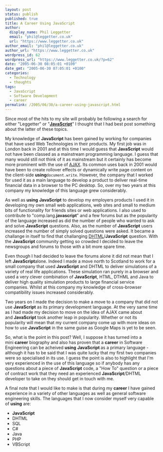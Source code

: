 ```yaml
---
layout: post
status: publish
published: true
title: A Career Using JavaScript
author:
  display_name: Phil Leggetter
  email: "phil@leggetter.co.uk"
  url: "https://www.leggetter.co.uk"
author_email: "phil@leggetter.co.uk"
author_url: "https://www.leggetter.co.uk"
wordpress_id: 62
wordpress_url: "https://www.leggetter.co.uk/?p=62"
date: "2005-06-30 08:05:01 +0100"
date_gmt: "2005-06-30 07:05:01 +0100"
categories:
  - Technology
  - thoughts
tags:
  - JavaScript
  - Software Development
  - career
permalink: /2005/06/30/a-career-using-javascript.html
---
```


<p>Since most of the hits to my site will probably be following a search for either "Leggetter" or "<a href="http://en.wikipedia.org/wiki/JavaScript"><strong>JavaScript</strong></a>" I thought that I had best post something about the latter of these topics.</p>
<p>My knowledge of <strong>JavaScript</strong> has been gained by working for companies that have used Web Technologies in their products. My first job was in London back in 2001 and at this time I would guess that <strong>JavaScript</strong> would not have been classed as a mainstream programming language. I guess that many would still not think of it as mainstream but it certainly has become more prominent with the use of <a href="http://en.wikipedia.org/wiki/AJAX">AJAX</a>. Its common uses back in 2001 would have been to create rollover effects or dynamically write page content on the client-side <strong>using</strong><code>document.write</code>. However, the company that I worked for used it as a main language to develop a product to deliver real-time financial data in a browser to the PC desktop. So, over my two years at this company my knowledge of this language grew considerably.</p>
<p>As well as <strong>using</strong> <strong>JavaScript</strong> to develop my employers products I used it in developing my own small web applications, web sites and small to medium bits of functionality for friends sites or web applications. I also used to contribute to "comp.lang.<strong>javascript</strong>" and a few forums but as the popularity of the language increased as did the number of people who wanted to ask and solve <strong>JavaScript</strong> questions. Also, as the number of <strong>JavaScript</strong> users increased the number of simply solved questions were asked. It became a challange in itself to find that challanging <a href="http://en.wikipedia.org/wiki/DHTML">DHTML</a>/<strong>JavaScript</strong> question. With the <strong>JavaScript</strong> community getting so crowded I decided to leave the newsgroups and forums to those with a bit more spare time.</p>
<p>Even though I had decided to leave the forums alone it did not mean that I left <strong>JavaScript</strong>alone. Indeed I made a move north to Scotland to work for a small company that used <strong>JavaScript</strong> and DHTML to deliver simulations of a variety of real life applications. These simulation ran purely in a browser and used a very clever combination of <strong>JavaScript</strong>, HTML, DTHML and Java to deliver high quality simulation products to large financial service companies. Whilst at this company my knowledge of cross-browser compatibility issues increased considerably.</p>
<p>Two years on I made the decision to make a move to a company that did not use <strong>JavaScript</strong> as its primary development language. At the very same time as I had made my decision to move on the idea of AJAX came about and <strong>JavaScript</strong> took another leap in popularity. Whether or not its popularity will mean that my current company come up with more ideas on how to use <strong>JavaScript</strong> in the same guise as Google Maps is yet to be seen.</p>
<p>So, what is the point in this post? Well, I suppose it has turned into a mini <strong>career</strong> biography and also has proven that a <strong>career</strong> in Software Engineering can be acheived <strong>using</strong> <strong>JavaScript </strong>as a primary language - although it has to be said that I was quite lucky that my first two companies were so specialised in its use. I guess the point is also to highlight that I'm very experienced in the use of this language so if anybody has any questions about a piece of <strong>JavaScript</strong> code, a "How To" question or a piece of contract work that they need an experienced <strong>JavaScript</strong>/DHTML developer to take on they should get in touch with me.</p>
<p>A final note that I would like to make is that during my <strong>career</strong> I have gained experience in a variety of other languages as well as general software engineering skills. The languages that I now consider myself very capable of <strong>using</strong> are:</p>
<ul>
<li><strong>JavaScript</strong></li>
<li>DHTML</li>
<li>SQL</li>
<li>C#</li>
<li>Java</li>
<li>PHP</li>
<li>VBScript</li>
</ul>
